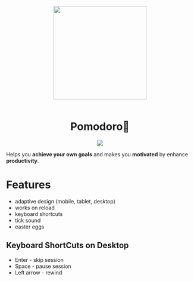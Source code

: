 <div align="middle">
<img src="https://www.dropbox.com/s/ram3kef95adldop/pomodoro.png?raw=1" height="250px" >
</div>
</br>

<h1 align="center">Pomodoro🍅</h1>

<div align="middle">
<img src="https://media.giphy.com/media/mG8QKzdxlc7Y2vhKOZ/giphy.gif" >  
</div>


Helps you **achieve your own goals** and makes you **motivated** by enhance **productivity**.

# Features
* adaptive design (mobile, tablet, desktop)
* works on reload
* keyboard shortcuts
* tick sound
* easter eggs

## Keyboard ShortCuts on Desktop
* Enter - skip session
* Space - pause session
* Left arrow - rewind

